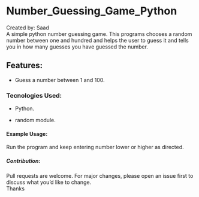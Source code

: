 <h1><strong>Number_Guessing_Game_Python</strong></h1>
Created by: Saad<br>
A simple python number guessing game. This programs chooses a random number between one and hundred and helps the user to guess it and tells you in how many guesses you have guessed the number.<br>
<h2>Features:</h2>
<ul><li>Guess a number between 1 and 100.</li></ul>
<h3>Tecnologies Used:</h3>
<ul><li>Python.</li></ul>
<ul><li>random module.</li></ul>
<h4>Example Usage:</h4>
Run the program and keep entering number lower or higher as directed.<br>
<h5>Contribution:</h5>
Pull requests are welcome. For major changes, please open an issue first to discuss what you’d like to change.<br>
Thanks